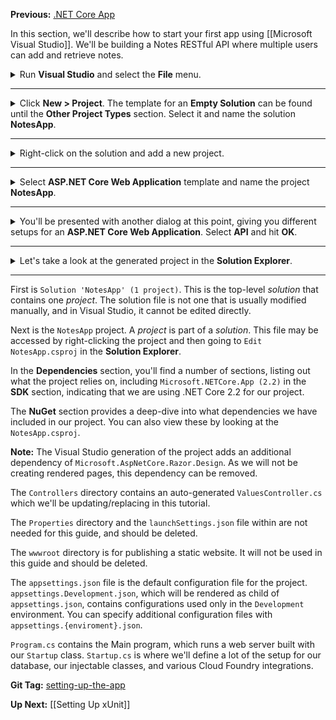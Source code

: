 **Previous:** [.NET Core App](Home#net-core-app)

In this section, we'll describe how to start your first app using [[Microsoft Visual Studio]]. We'll be building a Notes RESTful API where multiple users can add and retrieve notes.

<details>
    <summary>Run <strong>Visual Studio</strong> and select the <strong>File</strong> menu.</summary>
    <a href="net-core-app/intro-visual-studio-new-menus.png" target="_blank">
        [[intro-visual-studio-new-menus.png]]
    </a>
</details>

***

<details>
    <summary>Click <strong>New > Project</strong>. The template for an <strong>Empty Solution</strong> can be found until the <strong>Other Project Types</strong> section. Select it and name the solution <strong>NotesApp</strong>.</summary>
    <a href="net-core-app/intro-visual-studio-new-solution.png" target="_blank">
        [[intro-visual-studio-new-solution.png]]
    </a>
</details>

***

<details>
    <summary>Right-click on the solution and add a new project.</summary>
    <a href="net-core-app/intro-visual-studio-new-project-menu.png" target="_blank">
        [[intro-visual-studio-new-project-menu.png]]
    </a>
</details>

***

<details>
    <summary>Select <strong>ASP.NET Core Web Application</strong> template and name the project <strong>NotesApp</strong>.</summary>
    <a href="net-core-app/intro-visual-studio-new-project.png" target="_blank">
        [[intro-visual-studio-new-project.png]]
    </a>
</details>

***

<details>
    <summary>You'll be presented with another dialog at this point, giving you different setups for an <strong>ASP.NET Core Web Application</strong>. Select <strong>API</strong> and hit <strong>OK</strong>.</summary>
    <a href="net-core-app/intro-visual-studio-new-project-2.png" target="_blank">
        [[intro-visual-studio-new-project-2.png]]
    </a>
</details>

***

<details>
    <summary>Let's take a look at the generated project in the <strong>Solution Explorer</strong>.</summary>
    <a href="net-core-app/intro-visual-studio-solution-explorer.png" target="_blank">
        [[intro-visual-studio-solution-explorer.png]]
    </a>
</details>

***

First is `Solution 'NotesApp' (1 project)`. This is the top-level *solution* that contains one *project*. The solution file is not one that is usually modified manually, and in Visual Studio, it cannot be edited directly.

Next is the `NotesApp` project. A *project* is part of a *solution*. This file may be accessed by right-clicking the project and then going to `Edit NotesApp.csproj` in the **Solution Explorer**.

In the **Dependencies** section, you'll find a number of sections, listing out what the project relies on, including `Microsoft.NETCore.App (2.2)` in the **SDK** section, indicating that we are using .NET Core 2.2 for our project.

The **NuGet** section provides a deep-dive into what dependencies we have included in our project. You can also view these by looking at the `NotesApp.csproj`.

**Note:** The Visual Studio generation of the project adds an additional dependency of `Microsoft.AspNetCore.Razor.Design`. As we will not be creating rendered pages, this dependency can be removed.

The `Controllers` directory contains an auto-generated `ValuesController.cs` which we'll be updating/replacing in this tutorial.

The `Properties` directory and the `launchSettings.json` file within are not needed for this guide, and should be deleted.

The `wwwroot` directory is for publishing a static website. It will not be used in this guide and should be deleted.

The `appsettings.json` file is the default configuration file for the project. `appsettings.Development.json`, which will be rendered as child of `appsettings.json`, contains configurations used only in the `Development` environment. You can specify additional configuration files with `appsettings.{enviroment}.json`.

`Program.cs` contains the Main program, which runs a web server built with our `Startup` class. `Startup.cs` is where we'll define a lot of the setup for our database, our injectable classes, and various Cloud Foundry integrations.

**Git Tag:** [setting-up-the-app](https://github.com/xtreme-steve-elliott/NotesApp/tree/setting-up-the-app)

**Up Next:** [[Setting Up xUnit]]
